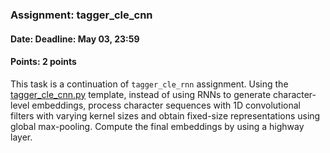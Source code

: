 ### Assignment: tagger_cle_cnn
#### Date: Deadline: May 03, 23:59
#### Points: 2 points

This task is a continuation of `tagger_cle_rnn` assignment. Using the
[tagger_cle_cnn.py](https://github.com/ufal/npfl114/tree/master/labs/08/tagger_cle_cnn.py)
template, instead of using RNNs to generate character-level embeddings,
process character sequences with 1D convolutional filters with varying kernel
sizes and obtain fixed-size representations using global max-pooling.
Compute the final embeddings by using a highway layer.
